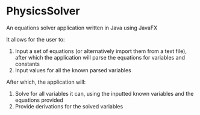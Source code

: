 # PhysicsSolver

An equations solver application written in Java using JavaFX

It allows for the user to:
1. Input a set of equations (or alternatively import them from a text file), after which the application will parse the equations for variables and constants
2. Input values for all the known parsed variables

After which, the application will:
1. Solve for all variables it can, using the inputted known variables and the equations provided
2. Provide derivations for the solved variables